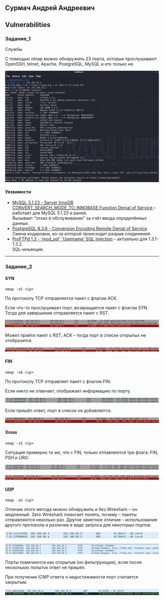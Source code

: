 ## Сурмач Андрей Андреевич
## Vulnerabilities
### Задание_1
Службы

С помощью nmap можно обнаружить 23 порта, которые прослушивают OpenSSH, telnet, Apache, PostgreSQL, MySQL и кто только не.

![1](https://github.com/Aid1986/Vulnerabilities/blob/main/1.png)

#### Уязвимости

* [MySQL 5.1.23 - Server InnoDB CONVERT_SEARCH_MODE_TO_INNOBASE Function Denial of Service ](https://www.exploit-db.com/exploits/30744) – работает для MySQL 5.1.23 и ранее.<br>
Вызывает "отказ в обслуживании" за счёт ввода определённых данных.
* [PostgreSQL 8.3.6 - Conversion Encoding Remote Denial of Service](https://www.exploit-db.com/exploits/32849)<br>
Смена кодировки, из-за которой происходит разрыв соединений.
* [ProFTPd 1.3 - 'mod_sql' 'Username' SQL Injection](https://www.exploit-db.com/exploits/32798) – актуально для 1.3.1-1.3.2. <br>
SQL-инъекция.

---
### Задание_2

#### SYN

```console
nmap -sS <ip>
```
По протоколу TCP отправляется пакет с флагом ACK. 

Если что-то прослушивает порт, возвращается пакет с флагом SYN. Тогда для завершения отправляется пакет с RST.

![2](https://github.com/Aid1986/Vulnerabilities/blob/main/2.png)

Может прийти пакет с RST, ACK – тогда порт в списке открытых не отобразится.

![3](https://github.com/Aid1986/Vulnerabilities/blob/main/3.png)

#### FIN

```console
nmap -sA <ip>
```

По протоколу TCP отправляет пакет с флагом FIN.

Если никто не отвечает, отображает информацию по порту.

![4](https://github.com/Aid1986/Vulnerabilities/blob/main/4.png)

Если пришёл ответ, порт в список не добавляется.

![5](https://github.com/Aid1986/Vulnerabilities/blob/main/5.png)

#### Xmas

```console
nmap -sX <ip>
```

Ситуация примерно та же, что с FIN, только отпавляются три флага: FIN, PSH и URG:

![6](https://github.com/Aid1986/Vulnerabilities/blob/main/6.png)

![7](https://github.com/Aid1986/Vulnerabilities/blob/main/7.png)

#### UDP

```console
nmap -sU <ip>
```

Отличие этого метода можно обнаружить и без Wireshark – он медленный. Зато Wireshark помогает понять, почему – пакеты отправляются неколько раз. Другое заметное отличие – использование другого протокола и различие в виде запроса для некоторых портов:

![8](https://github.com/Aid1986/Vulnerabilities/blob/main/8.png)

![9](https://github.com/Aid1986/Vulnerabilities/blob/main/9.png)

Порты помечаются как открытые (но фильтрующие), если после нескольких попыток ответ не пришёл.

При получении ICMP ответа о недостижимости порт считается закрытым.

![10](https://github.com/Aid1986/Vulnerabilities/blob/main/10.png)
